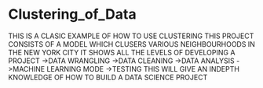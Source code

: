 # Clustering_of_Data
THIS IS A CLASIC EXAMPLE OF HOW TO USE CLUSTERING THIS PROJECT CONSISTS OF A MODEL WHICH CLUSERS VARIOUS NEIGHBOURHOODS IN THE NEW YORK CITY IT SHOWS ALL THE LEVELS OF DEVELOPING A PROJECT ->DATA WRANGLING ->DATA CLEANING ->DATA ANALYSIS ->MACHINE LEARNING MODE ->TESTING THIS WILL GIVE AN INDEPTH KNOWLEDGE OF HOW TO BUILD A DATA SCIENCE PROJECT
